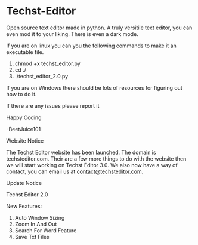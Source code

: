 # Techst-Editor

Open source text editor made in python.  A truly versitile text editor, you can even mod it to your liking.  There is even a dark mode.


If you are on linux you can you the following commands to make it an executable file.

1. chmod +x techst_editor.py
2. cd ./
3. ./techst_editor_2.0.py

If you are on Windows there should be lots of resources for figuring out how to do it.

If there are any issues please report it

Happy Coding

-BeetJuice101

Website Notice

The Techst Editor website has been launched.  The domain is techsteditor.com.  Their are a few more things to do with the website then we will start working on Techst Editor 3.0.  We also now have a way of contact,  you can email us at contact@techsteditor.com.

Update Notice

Techst Editor 2.0

New Features:

1. Auto Window Sizing
2. Zoom In And Out
3. Search For Word Feature
4. Save Txt Files
